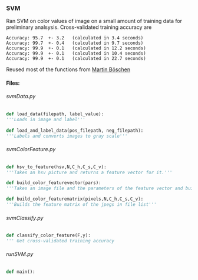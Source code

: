 ### SVM

Ran SVM on color values of image on a small amount of training data for preliminary analsysis. Cross-validated training accuracy are

    Accuracy: 95.7  +- 3.2   (calculated in 3.4 seconds)
    Accuracy: 99.7  +- 0.4   (calculated in 9.7 seconds)
    Accuracy: 99.9  +- 0.1   (calculated in 12.2 seconds)
    Accuracy: 99.9  +- 0.1   (calculated in 10.4 seconds)
    Accuracy: 99.9  +- 0.1   (calculated in 22.7 seconds)
  
Reused most of the functions from [Martin Böschen](https://github.com/Safadurimo/cats-and-dogs/blob/master/catsdogs.ipynb) 

#### Files:

###### svmData.py
```python
def load_data(filepath, label_value):
'''Loads in image and label'''
    
def load_and_label_data(pos_filepath, neg_filepath):
'''Labels and converts images to gray scale'''
```

###### svmColorFeature.py
```python
def hsv_to_feature(hsv,N,C_h,C_s,C_v):
'''Takes an hsv picture and returns a feature vector for it.'''

def build_color_featurevector(pars):
'''Takes an image file and the parameters of the feature vector and builds such a vector'''

def build_color_featurematrix(pixels,N,C_h,C_s,C_v):
'''Builds the feature matrix of the jpegs in file list'''
```

###### svmClassify.py
```python
def classify_color_feature(F,y):
''' Get cross-validated training accuracy
```

###### runSVM.py
```python
def main():
```
